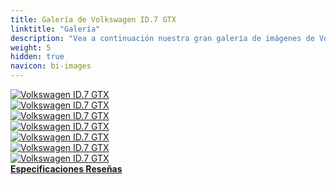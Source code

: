 ```yaml
---
title: Galería de Volkswagen ID.7 GTX
linktitle: "Galería"
description: "Vea a continuación nuestra gran galería de imágenes de Volkswagen ID.7 GTX. Haga clic en las imágenes para versiones en alta resolución."
weight: 5
hidden: true
navicon: bi-images
---
```

<!-- markdownlint-disable MD033 -->
<div class="row" id ="my-gallery">
	<div class="pswp-grid-item col-6 col-md-4">
		<a href="https://media.evkx.net/multimedia/models/volkswagen/id.7/id.7_gtx/dynamic_1.jpg"
data-pswp-src="https://media.evkx.net/multimedia/models/volkswagen/id.7/id.7_gtx/dynamic_1.jpg"
data-pswp-width="3000"
data-pswp-height="2000" 
target="_blank">
			<img src="https://media.evkx.net/multimedia/models/volkswagen/id.7/id.7_gtx/dynamic_1_xst.jpg" alt="Volkswagen ID.7 GTX" class="img-fluid " />
		</a>
	</div>
	<div class="pswp-grid-item col-6 col-md-4">
		<a href="https://media.evkx.net/multimedia/models/volkswagen/id.7/id.7_gtx/exterior_1.jpg"
data-pswp-src="https://media.evkx.net/multimedia/models/volkswagen/id.7/id.7_gtx/exterior_1.jpg"
data-pswp-width="3000"
data-pswp-height="2000" 
target="_blank">
			<img src="https://media.evkx.net/multimedia/models/volkswagen/id.7/id.7_gtx/exterior_1_xst.jpg" alt="Volkswagen ID.7 GTX" class="img-fluid " />
		</a>
	</div>
	<div class="pswp-grid-item col-6 col-md-4">
		<a href="https://media.evkx.net/multimedia/models/volkswagen/id.7/id.7_gtx/exterior_2.jpg"
data-pswp-src="https://media.evkx.net/multimedia/models/volkswagen/id.7/id.7_gtx/exterior_2.jpg"
data-pswp-width="3000"
data-pswp-height="2000" 
target="_blank">
			<img src="https://media.evkx.net/multimedia/models/volkswagen/id.7/id.7_gtx/exterior_2_xst.jpg" alt="Volkswagen ID.7 GTX" class="img-fluid " />
		</a>
	</div>
	<div class="pswp-grid-item col-6 col-md-4">
		<a href="https://media.evkx.net/multimedia/models/volkswagen/id.7/id.7_gtx/frontseats_1.jpg"
data-pswp-src="https://media.evkx.net/multimedia/models/volkswagen/id.7/id.7_gtx/frontseats_1.jpg"
data-pswp-width="3000"
data-pswp-height="2000" 
target="_blank">
			<img src="https://media.evkx.net/multimedia/models/volkswagen/id.7/id.7_gtx/frontseats_1_xst.jpg" alt="Volkswagen ID.7 GTX" class="img-fluid " />
		</a>
	</div>
	<div class="pswp-grid-item col-6 col-md-4">
		<a href="https://media.evkx.net/multimedia/models/volkswagen/id.7/id.7_gtx/main_1.jpg"
data-pswp-src="https://media.evkx.net/multimedia/models/volkswagen/id.7/id.7_gtx/main_1.jpg"
data-pswp-width="3000"
data-pswp-height="2000" 
target="_blank">
			<img src="https://media.evkx.net/multimedia/models/volkswagen/id.7/id.7_gtx/main_1_xst.jpg" alt="Volkswagen ID.7 GTX" class="img-fluid " />
		</a>
	</div>
	<div class="pswp-grid-item col-6 col-md-4">
		<a href="https://media.evkx.net/multimedia/models/volkswagen/id.7/id.7_gtx/rearlights_1.jpg"
data-pswp-src="https://media.evkx.net/multimedia/models/volkswagen/id.7/id.7_gtx/rearlights_1.jpg"
data-pswp-width="3000"
data-pswp-height="2000" 
target="_blank">
			<img src="https://media.evkx.net/multimedia/models/volkswagen/id.7/id.7_gtx/rearlights_1_xst.jpg" alt="Volkswagen ID.7 GTX" class="img-fluid " />
		</a>
	</div>
	<div class="pswp-grid-item col-6 col-md-4">
		<a href="https://media.evkx.net/multimedia/models/volkswagen/id.7/id.7_gtx/trunk_1.jpg"
data-pswp-src="https://media.evkx.net/multimedia/models/volkswagen/id.7/id.7_gtx/trunk_1.jpg"
data-pswp-width="3000"
data-pswp-height="2000" 
target="_blank">
			<img src="https://media.evkx.net/multimedia/models/volkswagen/id.7/id.7_gtx/trunk_1_xst.jpg" alt="Volkswagen ID.7 GTX" class="img-fluid " />
		</a>
	</div>
</div>
<script type="module">
  import PhotoSwipeLightbox from '/js/photoswipe-lightbox.esm.js';
    const lightbox = new PhotoSwipeLightbox({
       gallery: '#my-gallery',
        children: 'a',
        pswpModule: () => import('/js/photoswipe.esm.js')
    });
lightbox.init();
</script>
<div class="mt-3 mb-3">
<a href="../specifications/" class="text-decoration-none text-black">
<strong><i class="bi-arrow-left"></i> Especificaciones </strong>
</a>
<a href="../reviews/" class="text-decoration-none text-black float-end">
<strong>Reseñas <i class="bi-arrow-right"></i></strong>
</a>
</div>
